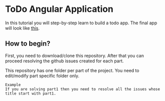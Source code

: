 # ToDo Angular Application

In this tutorial you will step-by-step learn to build a todo app. The final app will look like [this](https://vidur149.github.io/angular/).


## How to begin?

First, you need to download/clone this repository. After that you can proceed resolving the github issues created for each part.  

This repository has one folder per part of the project. You need to edit/modify part specific folder only.

```
Example  
If you are solving part1 then you need to resolve all the issues whose title start with part1.
```